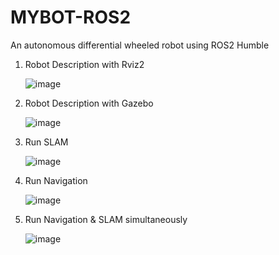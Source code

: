 # MYBOT-ROS2
An autonomous differential wheeled robot using ROS2 Humble

1. Robot Description with Rviz2
   
   ![image](https://github.com/user-attachments/assets/dcc9a99a-6301-4174-b859-bbe80f9c509c)

2. Robot Description with Gazebo

   ![image](https://github.com/user-attachments/assets/7d368b20-3d1a-42c2-a9b7-8f55cef2a0f4)

3. Run SLAM

   ![image](https://github.com/user-attachments/assets/5886bcbe-1688-4f94-bbdc-d8055ac1f468)

4. Run Navigation

   ![image](https://github.com/user-attachments/assets/9fbcd1b3-213d-4c5e-8413-0119fa65253f)

5. Run Navigation & SLAM simultaneously

   ![image](https://github.com/user-attachments/assets/477c295b-a7dd-4bfc-8a88-de4716fb33f6)

